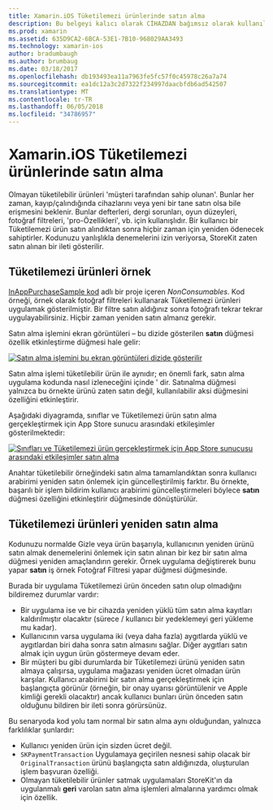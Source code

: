 ```yaml
---
title: Xamarin.iOS Tüketilemezi ürünlerinde satın alma
description: Bu belgeyi kalıcı olarak CİHAZDAN bağımsız olarak kullanılabilir kalmasını bir kullanıcı tarafından satın özellikleri olan Xamarin.iOS, Tüketilemezi ürünleri açıklar.
ms.prod: xamarin
ms.assetid: 635D9CA2-6BCA-53E1-7B10-968029AA3493
ms.technology: xamarin-ios
author: bradumbaugh
ms.author: brumbaug
ms.date: 03/18/2017
ms.openlocfilehash: db193493ea11a7963fe5fc57f0c45978c26a7a74
ms.sourcegitcommit: ea1dc12a3c2d7322f234997daacbfdb6ad542507
ms.translationtype: MT
ms.contentlocale: tr-TR
ms.lasthandoff: 06/05/2018
ms.locfileid: "34786957"
---
```

# <a name="purchasing-non-consumable-products-in-xamarinios"></a>Xamarin.iOS Tüketilemezi ürünlerinde satın alma

Olmayan tüketilebilir ürünleri 'müşteri tarafından sahip olunan'. Bunlar her zaman, kayıp/çalındığında cihazlarını veya yeni bir tane satın olsa bile erişmesini beklenir. Bunlar defterleri, dergi sorunları, oyun düzeyleri, fotoğraf filtreleri, 'pro-Özellikleri', vb. için kullanışlıdır. Bir kullanıcı bir Tüketilemezi ürün satın alındıktan sonra hiçbir zaman için yeniden ödenecek sahiptirler. Kodunuzu yanlışlıkla denemelerini izin veriyorsa, StoreKit zaten satın alınan bir ileti gösterilir.

## <a name="non-consumable-products-sample"></a>Tüketilemezi ürünleri örnek

[InAppPurchaseSample kod](https://developer.xamarin.com/samples/monotouch/StoreKit/) adlı bir proje içeren *NonConsumables*. Kod örneği, örnek olarak fotoğraf filtreleri kullanarak Tüketilemezi ürünleri uygulamak gösterilmiştir. Bir filtre satın aldığınız sonra fotoğrafı tekrar tekrar uygulayabilirsiniz. Hiçbir zaman yeniden satın almanız gerekir.   
   
   
   
 Satın alma işlemini ekran görüntüleri – bu dizide gösterilen **satın** düğmesi özellik etkinleştirme düğmesi hale gelir:   
   
   
   
 [![](purchasing-non-consumable-products-images/image34.png "Satın alma işlemini bu ekran görüntüleri dizide gösterilir")](purchasing-non-consumable-products-images/image34.png#lightbox)   
   
   
   
 Satın alma işlemi tüketilebilir ürün ile aynıdır; en önemli fark, satın alma uygulama kodunda nasıl izleneceğini içinde ' dir. Satınalma düğmesi yalnızca bu örnekte ürünü zaten satın değil, kullanılabilir aksi düğmesini özelliğini etkinleştirir.   
   
   
   

Aşağıdaki diyagramda, sınıflar ve Tüketilemezi ürün satın alma gerçekleştirmek için App Store sunucu arasındaki etkileşimler gösterilmektedir:   
   
   
   
 [![](purchasing-non-consumable-products-images/image35.png "Sınıfları ve Tüketilemezi ürün gerçekleştirmek için App Store sunucusu arasındaki etkileşimler satın alma")](purchasing-non-consumable-products-images/image35.png#lightbox)   
   
   
   
 Anahtar tüketilebilir örneğindeki satın alma tamamlandıktan sonra kullanıcı arabirimi yeniden satın önlemek için güncelleştirilmiş farktır. Bu örnekte, başarılı bir işlem bildirim kullanıcı arabirimi güncelleştirmeleri böylece **satın** düğmesi özelliğini etkinleştirir düğmesinde dönüştürülür.

## <a name="re-purchasing-non-consumable-products"></a>Tüketilemezi ürünleri yeniden satın alma

Kodunuzu normalde Gizle veya ürün başarıyla, kullanıcının yeniden ürünü satın almak denemelerini önlemek için satın alınan bir kez bir satın alma düğmesi yeniden amaçlandırın gerekir. Örnek uygulama değiştirerek bunu yapar **satın** iş örnek Fotoğraf Filtresi yapar düğmesi düğmesinde.   
   
   
   
 Burada bir uygulama Tüketilemezi ürün önceden satın olup olmadığını bildiremez durumlar vardır:

-  Bir uygulama ise ve bir cihazda yeniden yüklü tüm satın alma kayıtları kaldırılmıştır olacaktır (sürece / kullanıcı bir yedeklemeyi geri yükleme mu kadar). 
-  Kullanıcının varsa uygulama iki (veya daha fazla) aygıtlarda yüklü ve aygıtlardan biri daha sonra satın almasını sağlar. Diğer aygıtları satın almak için uygun ürün göstermeye devam eder. 
-  Bir müşteri bu gibi durumlarda bir Tüketilemezi ürünü yeniden satın almaya çalışırsa, uygulama mağazası yeniden ücret olmadan ürün karşılar. Kullanıcı arabirimi bir satın alma gerçekleştirmek için başlangıçta görünür (örneğin, bir onay uyarısı görüntülenir ve Apple kimliği gerekli olacaktır) ancak kullanıcı bunları ürün önceden satın olduğunu bildiren bir ileti sonra görürsünüz.  
   
   
   
 Bu senaryoda kod yolu tam normal bir satın alma aynı olduğundan, yalnızca farklılıklar şunlardır:

-  Kullanıcı yeniden ürün için sizden ücret değil.
-  `SKPaymentTransaction` Uygulamaya geçirilen nesnesi sahip olacak bir `OriginalTransaction` ürünü başlangıçta satın aldığınızda, oluşturulan işlem başvuran özelliği. 
-  Olmayan tüketilebilir ürünler satmak uygulamaları StoreKit'ın da uygulanmalı **geri** varolan satın alma işlemleri almalarına yardımcı olmak için özellik. 
